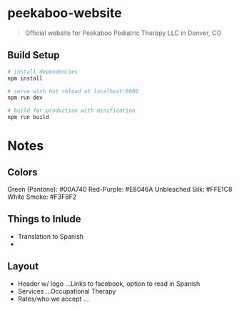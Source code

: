 # peekaboo-website

> Official website for Peekaboo Pediatric Therapy LLC in Denver, CO

## Build Setup

``` bash
# install dependencies
npm install

# serve with hot reload at localhost:8080
npm run dev

# build for production with minification
npm run build
```

Notes
======

Colors
----
Green (Pantone): #00A740
Red-Purple: #E8046A
Unbleached Silk: #FFE1C8
White Smoke: #F3F8F2


Things to Inlude
-----
* Translation to Spanish
* 


Layout
----
* Header w/ logo
...Links to facebook, option to read in Spanish
* Services
...Occupational Therapy
* Rates/who we accept 
...
